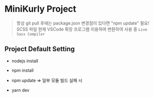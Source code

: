 # MiniKurly Project

> 항상 git pull 후에는 package.json 변경점이 있다면 "npm update" 필요!
> SCSS 파일 현재 VSCode 확장 프로그램 이용하여 변환하여 사용 중 `Live Sass Compiler`

## Project Default Setting

- nodejs install
- npm install
- npm update => 일부 모듈 빌드 실패 시

- yarn dev
